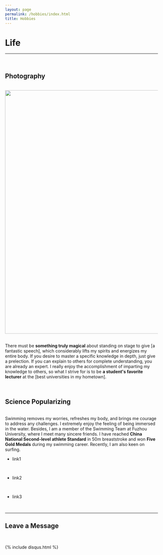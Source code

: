 ```yaml
---
layout: page
permalink: /hobbies/index.html
title: Hobbies
---
```


# Life
---

<br>

## Photography

<br>

<img src="https://albert-canite.github.io/images/photo.jpg" class="floatpic_c" width="1000" height="800">

<br>There must be **something truly magical** about standing on stage to give [a fantastic speech], which considerably lifts my spirits and energizes my entire body. If you desire to master a specific knowledge in depth, just give a prelection. If you can explain to others for complete understanding, you are already an expert. I really enjoy the accomplishment of imparting my knowledge to others, so what I strive for is to be **a student's favorite lecturer** at the [best universities in my hometown].

<br>


## Science Popularizing


<br>Swimming removes my worries, refreshes my body, and brings me courage to address any challenges. I extremely enjoy the feeling of being immersed in the water. Besides, I am a member of the Swimming Team at Fuzhou University, where I meet many sincere friends. I have reached **China National Second-level athlete Standard** in 50m breaststroke and won **Five Gold Medals** during my swimming career. Recently, I am also keen on surfing.

- link1

<br>

- link2

<br>

- link3

<br>

---
## Leave a Message

<br>

{% include disqus.html %} 

<br>
